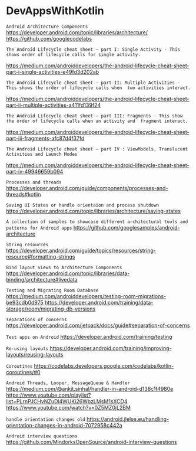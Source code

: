 # DevAppsWithKotlin

`Android Architecture Components`
https://developer.android.com/topic/libraries/architecture/
https://github.com/googlecodelabs

`The Android Lifecycle cheat sheet — part I: Single Activity - This shows order of lifecycle calls for single activity.`

https://medium.com/androiddevelopers/the-android-lifecycle-cheat-sheet-part-i-single-activities-e49fd3d202ab

`The Android Lifecycle cheat sheet — part II: Multiple Activities - This shows the order of lifecycle calls when 
two activities interact.`

https://medium.com/androiddevelopers/the-android-lifecycle-cheat-sheet-part-ii-multiple-activities-a411fd139f24

`The Android Lifecycle cheat sheet — part III: Fragments - This show the order of lifecycle calls when an activity and 
fragment interact.`

https://medium.com/androiddevelopers/the-android-lifecycle-cheat-sheet-part-iii-fragments-afc87d4f37fd

`The Android Lifecycle cheat sheet — part IV : ViewModels, Translucent Activities and Launch Modes`

https://medium.com/androiddevelopers/the-android-lifecycle-cheat-sheet-part-iv-49946659b094

`Processes and threads`
https://developer.android.com/guide/components/processes-and-threads#kotlin

`Saving UI States or handle orientaion and process shutdown`
https://developer.android.com/topic/libraries/architecture/saving-states

`A collection of samples to showcase different architectural tools and patterns for Android apps`
https://github.com/googlesamples/android-architecture

`String resources`
https://developer.android.com/guide/topics/resources/string-resource#formatting-strings

`Bind layout views to Architecture Components`
https://developer.android.com/topic/libraries/data-binding/architecture#livedata

`Testing and Migrating Room Database`
https://medium.com/androiddevelopers/testing-room-migrations-be93cdb0d975
https://developer.android.com/training/data-storage/room/migrating-db-versions

`separations of concerns`
https://developer.android.com/jetpack/docs/guide#separation-of-concerns

`Test apps on Android`
https://developer.android.com/training/testing

`Re-using layouts`
https://developer.android.com/training/improving-layouts/reusing-layouts

`Coroutines`
https://codelabs.developers.google.com/codelabs/kotlin-coroutines/#0

`Android Threads, Looper, MessageQueue & Handler`
https://medium.com/@ankit.sinhal/handler-in-android-d138c1f4980e
https://www.youtube.com/playlist?list=PLrnPJCHvNZuDl4WUKi26WbzLMsM1sXCD4
https://www.youtube.com/watch?v=0Z5MZ0jL2BM

`handle orientation changes old`
https://android.jlelse.eu/handling-orientation-changes-in-android-7072958c442a

`Android interview questions`
https://github.com/MindorksOpenSource/android-interview-questions
